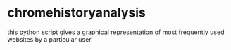 # chromehistoryanalysis
this python script gives a graphical representation of most frequently used websites by a particular user
